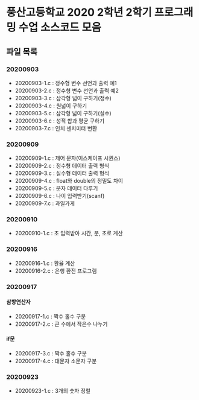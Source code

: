 # 풍산고등학교 2020 2학년 2학기 프로그래밍 수업 소스코드 모음

## 파일 목록

### 20200903
- 20200903-1.c : 정수형 변수 선언과 출력 예1
- 20200903-2.c : 정수형 변수 선언과 출력 예2
- 20200903-3.c : 삼각형 넓이 구하기(정수)
- 20200903-4.c : 원넓이 구하기
- 20200903-5.c : 삼각형 넓이 구하기(실수)
- 20200903-6.c : 성적 합과 평균 구하기
- 20200903-7.c : 인치 센치미터 변환

### 20200909
- 20200909-1.c : 제어 문자(이스케이프 시퀀스)
- 20200909-2.c : 정수형 데이터 출력 형식
- 20200909-3.c : 실수형 데이터 출력 형식
- 20200909-4.c : float와 double의 정밀도 차이
- 20200909-5.c : 문자 데이터 다루기
- 20200909-6.c : 나이 입력받기(scanf)
- 20200909-7.c : 과일가게

### 20200910
- 20200910-1.c : 초 입력받아 시간, 분, 초로 계산

### 20200916
- 20200916-1.c : 환율 계산
- 20200916-2.c : 은행 환전 프로그램

### 20200917
#### 삼항연산자
- 20200917-1.c : 짝수 홀수 구분
- 20200917-2.c : 큰 수에서 작은수 나누기
#### if문
- 20200917-3.c : 짝수 홀수 구분
- 20200917-4.c : 대문자 소문자 구분

### 20200923
- 20200923-1.c : 3개의 숫자 정렬
